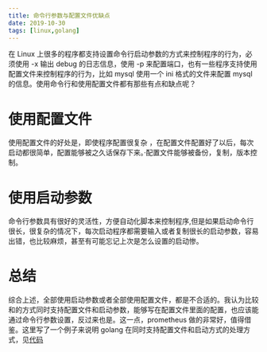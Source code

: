 ```yaml
---
title: 命令行参数与配置文件优缺点
date: 2019-10-30
tags: [linux,golang]
---
```

在 Linux 上很多的程序都支持设置命令行启动参数的方式来控制程序的行为，必须使用 -x 输出 debug 的日志信息，使用 -p 来配置端口，也有一些程序支持使用配置文件来控制程序的行为，比如 mysql 使用一个 ini 格式的文件来配置 mysql 的信息。使用命令行和使用配置文件都有那些有点和缺点呢？

#  使用配置文件
使用配置文件的好处是，即使程序配置很复杂 ，在配置文件配置好了以后，每次启动都很简单，配置能够被之久话保存下来。·配置文件能够被备份，复制，版本控制。

#  使用启动参数
命令行参数具有很好的灵活性，方便自动化脚本来控制程序,但是如果启动命令行很长，很复杂的情况下，每次启动程序都需要输入或者复制很长的启动参数，容易出错，也比较麻烦，甚至有可能忘记上次是怎么设置的启动惨。

#  总结
综合上述，全部使用启动参数或者全部使用配置文件，都是不合适的。我认为比较和的方式同时支持配置文件和启动参数，能够写在配置文件里面的配置，也应该能通过命令行参数设置，反过来也是。这一点，prometheus 做的非常好，值得借鉴。这里写了一个例子来说明 golang 在同时支持配置文件和启动方式的处理方式，见[代码](https://github.com/hellojukay/gini/tree/master/example/golang-flag-conf)
